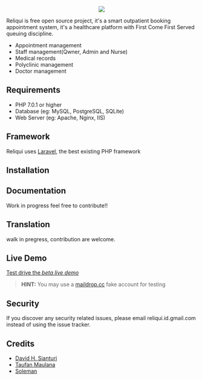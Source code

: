 <p align="center"><img src="https://i.imgur.com/CP6TJvCl.png"></p

 
Reliqui is free open source project, it's a smart outpatient booking appointment system, it's a healthcare platform with First Come First Served queuing discipline.

* Appointment management
* Staff management(Qwner, Admin and Nurse)
* Medical records
* Polyclinic management
* Doctor management

## Requirements

* PHP 7.0.1 or higher
* Database (eg: MySQL, PostgreSQL, SQLite)
* Web Server (eg: Apache, Nginx, IIS)

## Framework

Reliqui uses [Laravel](http://laravel.com), the best existing PHP framework

## Installation


## Documentation

Work in progress feel free to contribute!!

## Translation

walk in pregress, contribution are welcome.

## Live Demo

[Test drive the *beta live demo*](http://reliqui.insthing,com)

> **HINT:** You may use a [maildrop.cc](http://maildrop.cc/) fake account for testing

## Security

If you discover any security related issues, please email reliqui.id.gmail.com instead of using the issue tracker.

## Credits

- [David H. Sianturi](https://twitter.com/davidhsianturi)
- [Taufan Maulana](https://twitter.com/enzotaufan)
- [Soleman](https://www.instagram.com/ssoleman48)

